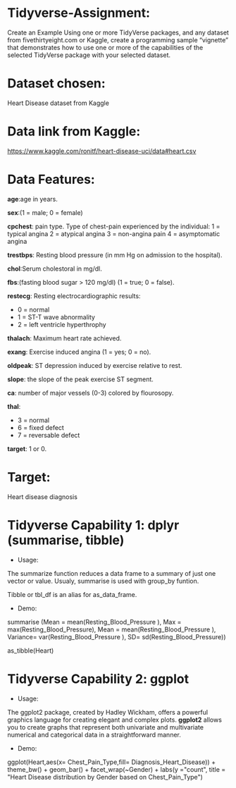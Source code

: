 # Tidyverse-Assignment:
Create an Example Using one or more TidyVerse packages, and any dataset from fivethirtyeight.com or Kaggle, create a programming sample “vignette” that demonstrates how to use one or more of the capabilities of the selected TidyVerse package with your selected dataset.

# Dataset chosen:

Heart Disease dataset from Kaggle

# Data link from Kaggle:

https://www.kaggle.com/ronitf/heart-disease-uci/data#heart.csv

# Data Features:

**age**:age in years.

**sex**:(1 = male; 0 = female)

**cpchest**: pain type. Type of chest-pain experienced by the individual:
1 = typical angina
2 = atypical angina
3 = non-angina pain
4 = asymptomatic angina

**trestbps**: Resting blood pressure (in mm Hg on admission to the hospital).

**chol**:Serum cholestoral in mg/dl.

**fbs**:(fasting blood sugar > 120 mg/dl) (1 = true; 0 = false).

**restecg**: Resting electrocardiographic results:
* 0 = normal
* 1 = ST-T wave abnormality
* 2 = left ventricle hyperthrophy

**thalach**: Maximum heart rate achieved.

**exang**: Exercise induced angina (1 = yes; 0 = no).

**oldpeak**: ST depression induced by exercise relative to rest.

**slope**: the slope of the peak exercise ST segment.

**ca**: number of major vessels (0-3) colored by flourosopy.

**thal**: 
* 3 = normal 
* 6 = fixed defect 
* 7 = reversable defect

**target**: 1 or 0.


# Target:

Heart disease diagnosis

# Tidyverse Capability 1: dplyr (summarise, tibble)

* Usage:

The summarize function reduces a data frame to a summary of just one vector or value. Usualy, summarise is used with group_by funtion. 

Tibble or tbl_df is an alias for as_data_frame. 

* Demo:

summarise (Mean = mean(Resting_Blood_Pressure ), Max = max(Resting_Blood_Pressure), Mean = mean(Resting_Blood_Pressure ), Variance= var(Resting_Blood_Pressure ), SD= sd(Resting_Blood_Pressure))

as_tibble(Heart)

# Tidyverse Capability 2: ggplot

* Usage:

The ggplot2 package, created by Hadley Wickham, offers a powerful graphics language for creating elegant and complex plots. **ggplot2** allows you to create graphs that represent both univariate and multivariate numerical and categorical data in a straightforward manner.

* Demo:

ggplot(Heart,aes(x= Chest_Pain_Type,fill= Diagnosis_Heart_Disease)) +
  theme_bw() +
  geom_bar() +
  facet_wrap(~Gender) +
  labs(y ="count",
       title = "Heart Disease distribution by Gender based on Chest_Pain_Type")


